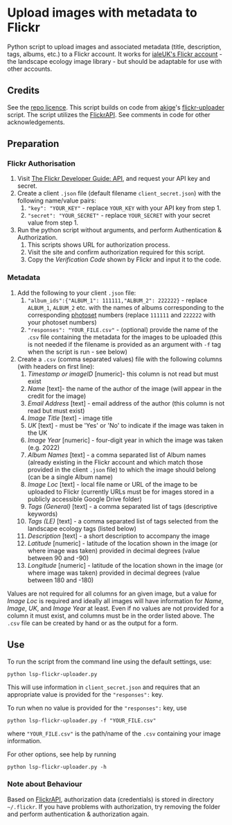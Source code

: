 # Upload images with metadata to Flickr
Python script to upload images and associated metadata (title, description, tags, albums, etc.) to a Flickr account. It works for [ialeUK's Flickr account](https://www.flickr.com/images/96878059@N06/) - the landscape ecology image library - but should be adaptable for use with other accounts.

## Credits
See the [repo licence](LICENSE). This script builds on code from [akige](https://github.com/aikige)'s [flickr-uploader](https://github.com/aikige/flickr-uploader) script. The script utilizes the [FlickrAPI](https://github.com/sybrenstuvel/flickrapi/). See comments in code for other acknowledgements.

## Preparation
### Flickr Authorisation
1. Visit [The Flickr Developer Guide: API](https://www.flickr.com/services/developer/api/), and request your API key and secret.
2. Create a client `.json` file (default filename `client_secret.json`) with the following name/value pairs:
    1. `"key": "YOUR_KEY"` - replace `YOUR_KEY` with your API key from step 1.  
    2. `"secret": "YOUR_SECRET"` - replace  `YOUR_SECRET` with your secret value from step 1.
3. Run the python script without arguments, and perform Authentication & Authorization.
    1. This scripts shows URL for authorization process.
    2. Visit the site and confirm authorization required for this script.
    3. Copy the *Verification Code* shown by Flickr and input it to the code.

### Metadata
1. Add the following to your client `.json` file:
    1. `"album_ids":{"ALBUM_1": 111111,"ALBUM_2": 222222}` - replace `ALBUM_1`, `ALBUM_2` etc. with the names of albums corresponding to the corresponding [photoset](https://www.flickr.com/help/forum/en-us/72157675237678471/) numbers (replace  `111111` and `222222` with your photoset numbers)
    2. `"responses": "YOUR_FILE.csv"` - (optional) provide the name of the .`csv` file containing the metadata for the images to be uploaded (this is not needed if the filename is provided as an argument with `-f` tag when the script is run - see below)
1. Create a `.csv` (comma separated values) file with the following columns (with headers on first line):
    1. _Timestamp or imageID_ [numeric]- this column is not read but must exist
    2. _Name_ [text]- the name of the author of the image (will appear in the credit for the image)
    3. _Email Address_ [text] - email address of the author (this column is not read but must exist)
    4. _Image Title_ [text] - image title
    5. _UK_ [text] - must be 'Yes' or 'No' to indicate if the image was taken in the UK
    6. _Image Year_ [numeric] - four-digit year in which the image was taken (e.g. 2022)
    7. _Album Names_ [text] - a comma separated list of Album names (already existing in the Flickr account and which match those provided in the client `.json` file) to which the image should belong (can be a single Album name)
    8. _Image Loc_ [text] - local file name or URL of the image to be uploaded to Flickr (currently URLs must be for images stored in a publicly accessible Google Drive folder)
    9. _Tags (General)_ [text] - a comma separated list of tags (descriptive keywords)
    10. _Tags (LE)_ [text] - a comma separated list of tags selected from the landscape ecology tags (listed below)
    11. _Description_ [text] - a short description to accompany the image
    12. _Latitude_ [numeric] - latitude of the location shown in the image (or where image was taken) provided in decimal degrees (value between 90 and -90)
    13. _Longitude_ [numeric] - latitude of the location shown in the image (or where image was taken) provided in decimal degrees (value between 180 and -180)

Values are not required for all columns for an given image, but a value for _Image Loc_ is required and ideally all images will have information for _Name_, _Image_, _UK_, and _Image Year_ at least. Even if no values are not provided for a column it must exist, and columns must be in the order listed above. The `.csv` file can be created by hand or as the output for a form.

## Use
To run the script from the command line using the default settings, use:
```
python lsp-flickr-uploader.py
```
This will use information in `client_secret.json` and requires that an appropriate value is provided for the `"responses":` key.

To run when no value is provided for the `"responses":` key, use
```
python lsp-flickr-uploader.py -f "YOUR_FILE.csv"
```
where `"YOUR_FILE.csv"` is the path/name of the `.csv` containing your image information.

For other options, see help by running
```
python lsp-flickr-uploader.py -h
```

### Note about Behaviour
Based on [FlickrAPI](https://github.com/sybrenstuvel/flickrapi/), authorization data (credentials) is stored in directory `~/.flickr`. If you have problems with authorization, try removing the folder and perform authentication & authorization again.

